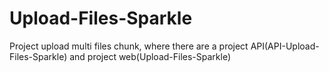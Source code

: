 # Upload-Files-Sparkle
Project upload multi files chunk, where there are a project API(API-Upload-Files-Sparkle) and project web(Upload-Files-Sparkle)
